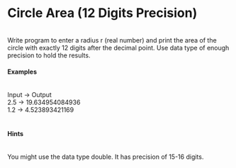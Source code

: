 <h1>Circle Area (12 Digits Precision)</h1>
</br>
Write program to enter a radius r (real number) and print the area of the circle with exactly 12 digits after the decimal point. Use data type of enough precision to hold the results.
</br>
<h4>Examples</h4>
</br>
Input -> Output</br>
2.5 -> 19.634954084936</br>
1.2 -> 4.523893421169</br>
</br>
<h4>Hints</h4>
</br>
You might use the data type double. It has precision of 15-16 digits.</br>

